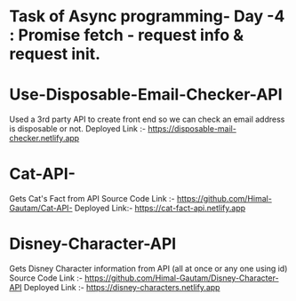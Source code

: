 # Task of Async programming- Day -4 : Promise fetch - request info & request init.

# Use-Disposable-Email-Checker-API
Used a 3rd party API to create front end so we can check an email address is disposable or not.
Deployed Link :- https://disposable-mail-checker.netlify.app

# Cat-API-
Gets Cat's Fact from API 
Source Code Link :- https://github.com/Himal-Gautam/Cat-API-
Deployed Link:- https://cat-fact-api.netlify.app

# Disney-Character-API
Gets Disney Character information from API (all at once or any one using id)
Source Code Link :- https://github.com/Himal-Gautam/Disney-Character-API
Deployed Link :- https://disney-characters.netlify.app
